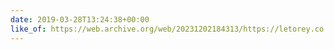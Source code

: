 ```yaml
---
date: 2019-03-28T13:24:38+00:00
like_of: https://web.archive.org/web/20231202184313/https://letorey.co.uk/blog/monkigras-2019-talk-links
---
```

